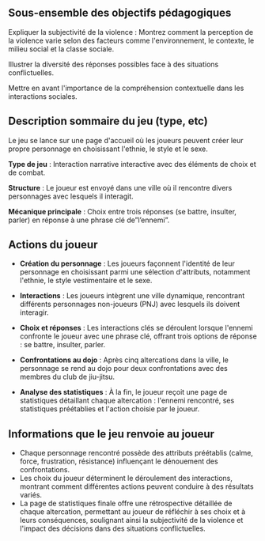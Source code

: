 ## Sous-ensemble des objectifs pédagogiques 

Expliquer la subjectivité de la violence : Montrez comment la perception de la violence varie selon des facteurs comme l'environnement, le contexte, le milieu social et la classe sociale.

Illustrer la diversité des réponses possibles face à des situations conflictuelles.

Mettre en avant l'importance de la compréhension contextuelle dans les interactions sociales.

## Description sommaire du jeu (type, etc)

Le jeu se lance sur une page d'accueil où les joueurs peuvent créer leur propre personnage en choisissant l'ethnie, le style et le sexe.

__Type de jeu__ : Interaction narrative interactive avec des éléments de choix et de combat.

__Structure__ : Le joueur est envoyé dans une ville où il rencontre divers personnages avec lesquels il interagit.

__Mécanique principale__ : Choix entre trois réponses (se battre, insulter, parler) en réponse à une phrase clé de”l’ennemi”.

## Actions du joueur

- __Création du personnage__ : Les joueurs façonnent l'identité de leur personnage en choisissant parmi une sélection d'attributs, notamment l'ethnie, le style vestimentaire et le sexe.

- __Interactions__ : Les joueurs intègrent une ville dynamique, rencontrant différents personnages non-joueurs (PNJ) avec lesquels ils doivent interagir.
 
- __Choix et réponses__ : Les interactions clés se déroulent lorsque l'ennemi confronte le joueur avec une phrase clé, offrant trois options de réponse : se battre, insulter, parler.

- __Confrontations au dojo__ : Après cinq altercations dans la ville, le personnage se rend au dojo pour deux confrontations avec des membres du club de jiu-jitsu.

- __Analyse des statistiques__ : À la fin, le joueur reçoit une page de statistiques détaillant chaque altercation : l'ennemi rencontré, ses statistiques préétablies et l'action choisie par le joueur.

## Informations que le jeu renvoie au joueur

- Chaque personnage rencontré possède des attributs préétablis (calme, force, frustration, résistance) influençant le dénouement des confrontations.
- Les choix du joueur déterminent le déroulement des interactions, montrant comment différentes actions peuvent conduire à des résultats variés.
- La page de statistiques finale offre une rétrospective détaillée de chaque altercation, permettant au joueur de réfléchir à ses choix et à leurs conséquences, soulignant ainsi la subjectivité de la violence et l'impact des décisions dans des situations conflictuelles.